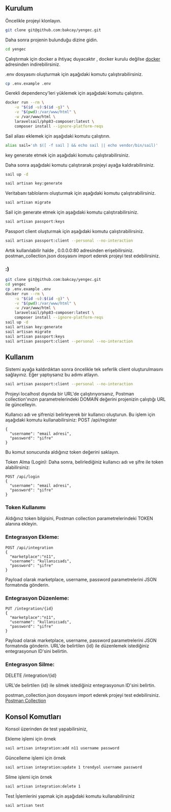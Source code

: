 
## Kurulum

Öncelikle projeyi klonlayın.

```bash
git clone git@github.com:bakcay/yengec.git
```

Daha sonra projenin bulunduğu dizine gidin.

```bash
cd yengec
```

Çalıştırmak için docker a ihtiyaç duyacaktır , docker kurulu değilse [docker](https://docs.docker.com/get-docker/) adresinden indirebilirsiniz.



.env dosyasını oluşturmak için aşağıdaki komutu çalıştırabilirsiniz.

```bash
cp .env.example .env
```

Gerekli dependency'leri yüklemek için aşağıdaki komutu çalıştırın.

```bash
docker run --rm \
    -u "$(id -u):$(id -g)" \
    -v "$(pwd):/var/www/html" \
    -w /var/www/html \
    laravelsail/php83-composer:latest \
    composer install --ignore-platform-reqs
```

Sail aliası eklemek için aşağıdaki komutu çalıştırın.
```bash
alias sail='sh $([ -f sail ] && echo sail || echo vendor/bin/sail)'
```

key generate etmek için aşağıdaki komutu çalıştırabilirsiniz.



Daha sonra aşağıdaki komutu çalıştırarak projeyi ayağa kaldırabilirsiniz.

```bash
sail up -d
```

```bash
sail artisan key:generate
```



Veritabanı tablolarını oluşturmak için aşağıdaki komutu çalıştırabilirsiniz.

```bash
sail artisan migrate
```

Sail için generate etmek için aşağıdaki komutu çalıştırabilirsiniz.

```bash
sail artisan passport:keys
```

Passport client oluşturmak için aşağıdaki komutu çalıştırabilirsiniz.

```bash
sail artisan passport:client --personal --no-interaction
```

Artık kullanılabilir halde , 0.0.0.0:80 adresinden erişebilirsiniz. 
postman_collection.json dosyasını import ederek projeyi test edebilirsiniz.

###  :)

```bash
git clone git@github.com:bakcay/yengec.git
cd yengec
cp .env.example .env
docker run --rm \
    -u "$(id -u):$(id -g)" \
    -v "$(pwd):/var/www/html" \
    -w /var/www/html \
    laravelsail/php83-composer:latest \
    composer install --ignore-platform-reqs
sail up -d
sail artisan key:generate
sail artisan migrate
sail artisan passport:keys
sail artisan passport:client --personal --no-interaction
```

## Kullanım

Sistemi ayağa kaldırdıktan sonra öncelikle tek seferlik client oluşturulmasını sağlayınız. Eğer yaptıysanız bu adımı atlayın.
```bash
sail artisan passport:client --personal --no-interaction
```

Projeyi localhost dışında bir URL'de çalıştırıyorsanız, Postman collection'ınızın parametrelerindeki DOMAIN değerini projenizin çalıştığı URL ile güncelleyin.

Kullanıcı adı ve şifrenizi belirleyerek bir kullanıcı oluşturun. Bu işlem için aşağıdaki komutu kullanabilirsiniz:
POST /api/register
```
{
  "username": "email adresi",
  "password": "şifre"
}
```
Bu komut sonucunda aldığınız token değerini saklayın.

Token Alma (Login): Daha sonra, belirlediğiniz kullanıcı adı ve şifre ile token alabilirsiniz:
```
POST /api/login
{
  "username": "email adresi",
  "password": "şifre"
}
```
### Token Kullanımı

Aldığınız token bilgisini, Postman collection parametrelerindeki TOKEN alanına ekleyin.

### Entegrasyon Ekleme:

```
POST /api/integration
{
  "marketplace":"n11",
  "username": "kullanıcıadı",
  "password": "şifre"
}
```

Payload olarak marketplace, username, password parametrelerini JSON formatında gönderin.

### Entegrasyon Düzenleme:

```
PUT /integration/{id}
{
  "marketplace":"n11",
  "username": "kullanıcıadı",
  "password": "şifre"
}
```

Payload olarak marketplace, username, password parametrelerini JSON formatında gönderin. URL'de belirtilen {id} ile düzenlemek istediğiniz entegrasyonun ID'sini belirtin.

### Entegrasyon Silme:

DELETE /integration/{id}

URL'de belirtilen {id} ile silmek istediğiniz entegrasyonun ID'sini belirtin.



postman_collection.json dosyasını import ederek projeyi test edebilirsiniz.
[Postman Collection](postman_collection.json)


## Konsol Komutları

Konsol üzerinden de test yapabilirsiniz,

Ekleme işlemi için örnek
```bash
sail artisan integration:add n11 username password
```


Güncelleme işlemi için örnek
```bash
sail artisan integration:update 1 trendyol username password
```

Silme işlemi için örnek
```bash
sail artisan integration:delete 1
```

Test İşlemlerini yapmak için aşağıdaki komutu kullanabilirsiniz

```bash
sail artisan test
```



